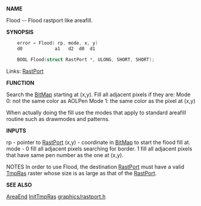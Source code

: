 
**NAME**

Flood -- Flood rastport like areafill.

**SYNOPSIS**

```c
    error = Flood( rp, mode, x, y)
    d0            a1   d2  d0  d1

    BOOL Flood(struct RastPort *, ULONG, SHORT, SHORT);

```
Links: [RastPort](_00AF.md) 

**FUNCTION**

Search the [BitMap](_00A6.md) starting at (x,y).
Fill all adjacent pixels if they are:
Mode 0: not the same color as AOLPen
Mode 1: the same color as the pixel at (x,y)

When actually doing the fill use the modes that apply to
standard areafill routine such as drawmodes and patterns.

**INPUTS**

rp - pointer to [RastPort](_00AF.md)
(x,y) - coordinate in [BitMap](_00A6.md) to start the flood fill at.
mode -  0 fill all adjacent pixels searching for border.
1 fill all adjacent pixels that have same pen number
as the one at (x,y).

NOTES
In order to use Flood, the destination [RastPort](_00AF.md) must
have a valid [TmpRas](_00AF.md) raster whose size is as large as
that of the [RastPort](_00AF.md).

**SEE ALSO**

[AreaEnd](AreaEnd.md) [InitTmpRas](InitTmpRas.md) [graphics/rastport.h](_00AF.md)
